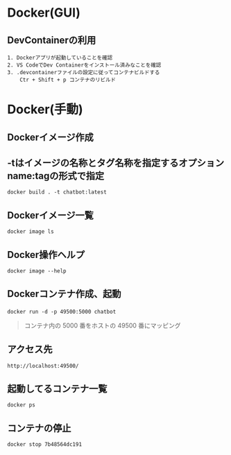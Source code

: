 # Docker(GUI)
## DevContainerの利用
    1. Dockerアプリが起動していることを確認
    2. VS CodeでDev Containerをインストール済みなことを確認
    3. .devcontainerファイルの設定に従ってコンテナビルドする
        Ctr + Shift + p コンテナのリビルド


# Docker(手動)
## Dockerイメージ作成
## -tはイメージの名称とタグ名称を指定するオプション name:tagの形式で指定
    docker build . -t chatbot:latest
## Dockerイメージ一覧
    docker image ls
## Docker操作ヘルプ
    docker image --help
## Dockerコンテナ作成、起動
    docker run -d -p 49500:5000 chatbot　
>コンテナ内の 5000 番をホストの 49500 番にマッピング
## アクセス先
    http://localhost:49500/
## 起動してるコンテナ一覧
    docker ps
## コンテナの停止
    docker stop 7b48564dc191
